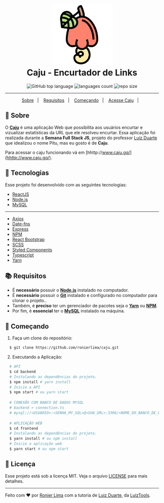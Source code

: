 <h1 align="center">
    <img alt="Caju" src=".docs/caju.svg" height="200px" />
    <br>Caju - Encurtador de Links<br/>
</h1>

<p align="center">

<img alt="GitHub top language" src="https://img.shields.io/github/languages/top/ronierlima/caju?color=FF826E&labelColor=lightgrey">
 <img alt="languages count" src="https://img.shields.io/github/languages/count/ronierlima/caju?color=FF826E&labelColor=lightgrey"/>
 <img alt="repo size" src="https://img.shields.io/github/repo-size/ronierlima/caju?color=FF826E&labelColor=lightgrey"/>
</p>

---

<p align="center">
  <a href="#page_with_curl-sobre">Sobre</a>&nbsp;&nbsp;&nbsp;|&nbsp;&nbsp;&nbsp;
  <a href="#books-requisitos">Requisitos</a>&nbsp;&nbsp;&nbsp;|&nbsp;&nbsp;&nbsp;
  <a href="#rocket-começando">Começando</a>&nbsp;&nbsp;&nbsp;|&nbsp;&nbsp;&nbsp;
  <a href="http://www.caju.gq/">Acesse Caju</a>&nbsp;&nbsp;&nbsp;|&nbsp;&nbsp;&nbsp;
</>

## :page_with_curl: Sobre 

O **[Caju](hhttp://www.caju.gq/)** é uma aplicação Web que possibilita aos usuários encurtar e vizualizar estatísticas da URL que ele resolveu encurtar.
Essa aplicação foi realizada durante a **Semana Full Stack JS**, projeto do professor [Luiz Duarte](https://www.luiztools.com.br) que idealizou o nome Pitu, mas eu gosto é de **Caju**.

Para acessar o caju funcionando vá em [hhttp://www.caju.gq/](hhttp://www.caju.gq/).
## :hammer: Tecnologias
Esse projeto foi desenvolvido com as seguintes tecnologias:

-  [ReactJS](https://reactjs.org/)
-  [Node.js](https://nodejs.org/en/)
-  [MySQL](https://www.mysql.com/)
---
-  [Axios](https://github.com/axios/axios)
-  [Date-fns](https://date-fns.org/)
-  [Express](https://expressjs.com/)
-  [NPM](https://www.npmjs.com/)
-  [React Bootstrap](https://react-bootstrap.github.io/)
-  [SCSS](https://sass-lang.com/)
-  [Styled Components](https://styled-components.com/)
-  [Typescript](https://www.typescriptlang.org/)
-  [Yarn](https://yarnpkg.com/)
## :books: Requisitos

- É **necessário** possuir o **[Node.js](https://nodejs.org/en/)** instalado no computador.
- É **necessário** possuir o **[Git](https://git-scm.com/)** instalado e configurado no computador para clonar o projeto..
- Também, é **preciso** ter um gerenciador de pacotes seja o **[Yarn](https://yarnpkg.com/)** ou **[NPM](https://www.npmjs.com/)**.
- Por fim, é **essencial** ter o **[MySQL](https://www.mysql.com/)** instalado na máquina.

## :rocket: Começando

1. Faça um clone do repositório:

```sh
  $ git clone https://github.com/ronierlima/caju.git
```

2. Executando a Aplicação:

```sh
  # API
  $ cd backend
  # Instalando as dependências do projeto.
  $ npm install # yarn install
  # Inicie a API
  $ npm start # ou yarn start

  # CONEXÃO COM BANCO DE DADOS MYSQL
  # backend > connection.ts
  # mysql://<USUARIO>:<SENHA_MY_SQL>@<SUA_URL>:3306/<NOME_DO_BANCO_DE_DADOS>

  # APLICAÇÃO WEB
  $ cd frontend
  # Instalando as dependências do projeto.
  $ yarn install # ou npm install
  # Inicie a aplicação web
  $ yarn start # ou npm start
```
## :memo: Licença

Esse projeto está sob a licença MIT. Veja o arquivo [LICENSE](LICENSE) para mais detalhes.

---

Feito com ❤️ por [Ronier Lima](https://github.com/ronierlima) com a tutoria de [Luiz Duarte](https://github.com/luiztools), da [LuizTools](https://www.luiztools.com.br).</sup>